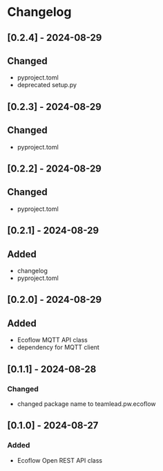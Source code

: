 # Changelog

## [0.2.4] - 2024-08-29

## Changed

- pyproject.toml
- deprecated setup.py

## [0.2.3] - 2024-08-29

## Changed

- pyproject.toml

## [0.2.2] - 2024-08-29

## Changed

- pyproject.toml

## [0.2.1] - 2024-08-29

## Added

- changelog
- pyproject.toml

## [0.2.0] - 2024-08-29

## Added

- Ecoflow MQTT API class
- dependency for MQTT client

## [0.1.1] - 2024-08-28

### Changed

- changed package name to teamlead.pw.ecoflow

## [0.1.0] - 2024-08-27

### Added

- Ecoflow Open REST API class